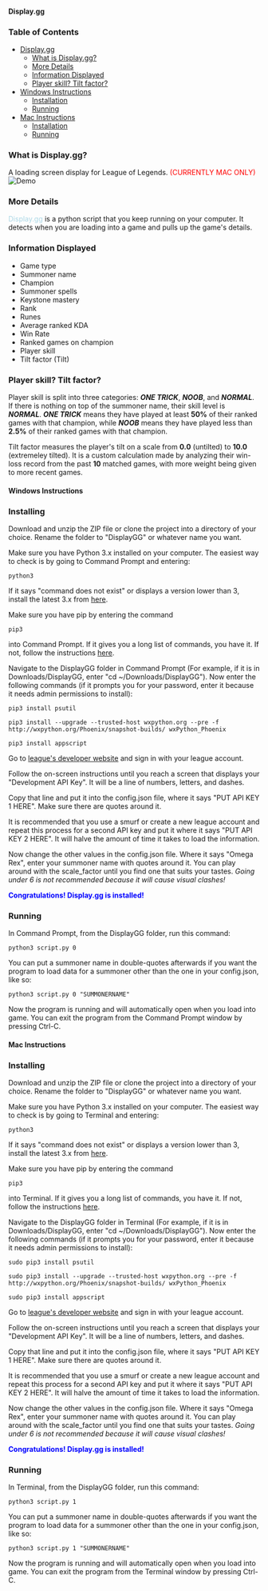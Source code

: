 #### <a name="displaygg"></a>Display.gg

### Table of Contents

- [Display.gg](#displaygg)
  - [What is Display.gg?](#what-is-displaygg)
  - [More Details](#more-details)
  - [Information Displayed](#information-displayed)
  - [Player skill? Tilt factor?](#player-skill-tilt-factor)
- [Windows Instructions](#windows)
  - [Installation](#installation-instructions-windows)
  - [Running](#running-instructions-windows)
- [Mac Instructions](#mac)
  - [Installation](#installation-instructions-mac)
  - [Running](#running-instructions-mac)

### <a name="what-is-displaygg"></a>What is Display.gg?
A loading screen display for League of Legends. <font color="red">(CURRENTLY MAC ONLY)</font>
<img src='http://oi68.tinypic.com/b4yfq9.jpg' alt='Demo'></img>
### <a name="more-details"></a>More Details
<font color="lightblue">Display.gg</font> is a python script that you keep running on your computer. It detects when you are loading into a game and pulls up the game's details.
### <a name="information-displayed"></a>Information Displayed
- Game type
- Summoner name
- Champion
- Summoner spells
- Keystone mastery
- Rank
- Runes
- Average ranked KDA
- Win Rate
- Ranked games on champion
- Player skill
- Tilt factor (Tilt)

### <a name="player-skill-tilt-factor"></a>Player skill? Tilt factor?
Player skill is split into three categories: ***ONE TRICK***, ***NOOB***, and ***NORMAL***. If there is nothing on top of the summoner
name, their skill level is ***NORMAL***. ***ONE TRICK*** means they have played at least **50%** of their ranked games with that
champion, while ***NOOB*** means they have played less than **2.5%** of their ranked games with that champion.

Tilt factor measures the player's tilt on a scale from **0.0** (untilted) to **10.0** (extremeley tilted).
It is a custom calculation made by analyzing their win-loss record from the past **10** matched games, with more weight
being given to more recent games.

#### <a name="windows"></a> Windows Instructions

### <a name="installation-instructions-windows"></a>Installing
Download and unzip the ZIP file or clone the project into a directory of your choice. Rename the folder to "DisplayGG" or whatever name you want.

Make sure you have Python 3.x installed on your computer. The easiest way to check is by going to Command Prompt and entering:

`python3`

If it says "command does not exist" or displays a version lower than 3, install the latest 3.x from
[here](https://www.python.org/downloads/).

Make sure you have pip by entering the command

`pip3`

into Command Prompt. If it
gives you a long list of commands, you have it. If not, follow the instructions [here](https://pip.pypa.io/en/stable/installing/).

Navigate to the DisplayGG folder in Command Prompt (For example, if it is in Downloads/DisplayGG, enter "cd ~/Downloads/DisplayGG"). Now enter the following commands (if it prompts you for
  your password, enter it because it needs admin permissions to install):

`pip3 install psutil`

`pip3 install --upgrade --trusted-host wxpython.org --pre -f http://wxpython.org/Phoenix/snapshot-builds/ wxPython_Phoenix`

`pip3 install appscript`

Go to [league's developer website](https://developer.riotgames.com/) and sign in with your league account.

Follow the on-screen instructions
until you reach a screen that displays your "Development API Key". It will be a line of numbers, letters, and dashes.

Copy that line and put it into the config.json file, where it says "PUT API KEY 1 HERE". Make sure there are quotes
around it.

It is recommended that you use a smurf or create a new league account and repeat this process for a second
API key and put it where it says "PUT API KEY 2 HERE". It will halve the amount of time it takes to load the information.

Now change the other values in the config.json file. Where it says "Omega Rex", enter your summoner name with quotes around it. You can play around with the scale_factor until you find one that suits your tastes.
*Going under 6 is not
recommended because it will cause visual clashes!*

<font color="blue">**Congratulations! Display.gg is installed!**</font>
### <a name="running-instructions-windows"></a>Running
In Command Prompt, from the DisplayGG folder, run this command:

`python3 script.py 0`

You can put a summoner name in double-quotes afterwards if you want the program to load data for a summoner other than the one in your config.json, like so:

`python3 script.py 0 "SUMMONERNAME"`

Now the program is running and will automatically open when you load into game. You can exit the program from the Command Prompt window by pressing Ctrl-C.

#### <a name="mac"></a> Mac Instructions

### <a name="installation-instructions-mac"></a>Installing
Download and unzip the ZIP file or clone the project into a directory of your choice. Rename the folder to "DisplayGG" or whatever name you want.

Make sure you have Python 3.x installed on your computer. The easiest way to check is by going to Terminal and entering:

`python3`

If it says "command does not exist" or displays a version lower than 3, install the latest 3.x from
[here](https://www.python.org/downloads/).

Make sure you have pip by entering the command

`pip3`

into Terminal. If it
gives you a long list of commands, you have it. If not, follow the instructions [here](https://pip.pypa.io/en/stable/installing/).

Navigate to the DisplayGG folder in Terminal (For example, if it is in Downloads/DisplayGG, enter "cd ~/Downloads/DisplayGG"). Now enter the following commands (if it prompts you for
  your password, enter it because it needs admin permissions to install):

`sudo pip3 install psutil`

`sudo pip3 install --upgrade --trusted-host wxpython.org --pre -f http://wxpython.org/Phoenix/snapshot-builds/ wxPython_Phoenix`

`sudo pip3 install appscript`

Go to [league's developer website](https://developer.riotgames.com/) and sign in with your league account.

Follow the on-screen instructions
until you reach a screen that displays your "Development API Key". It will be a line of numbers, letters, and dashes.

Copy that line and put it into the config.json file, where it says "PUT API KEY 1 HERE". Make sure there are quotes
around it.

It is recommended that you use a smurf or create a new league account and repeat this process for a second
API key and put it where it says "PUT API KEY 2 HERE". It will halve the amount of time it takes to load the information.

Now change the other values in the config.json file. Where it says "Omega Rex", enter your summoner name with quotes around it. You can play around with the scale_factor until you find one that suits your tastes.
*Going under 6 is not
recommended because it will cause visual clashes!*

<font color="blue">**Congratulations! Display.gg is installed!**</font>
### <a name="running-instructions-mac"></a>Running
In Terminal, from the DisplayGG folder, run this command:

`python3 script.py 1`

You can put a summoner name in double-quotes afterwards if you want the program to load data for a summoner other than the one in your config.json, like so:

`python3 script.py 1 "SUMMONERNAME"`

Now the program is running and will automatically open when you load into game. You can exit the program from the Terminal window by pressing Ctrl-C.
